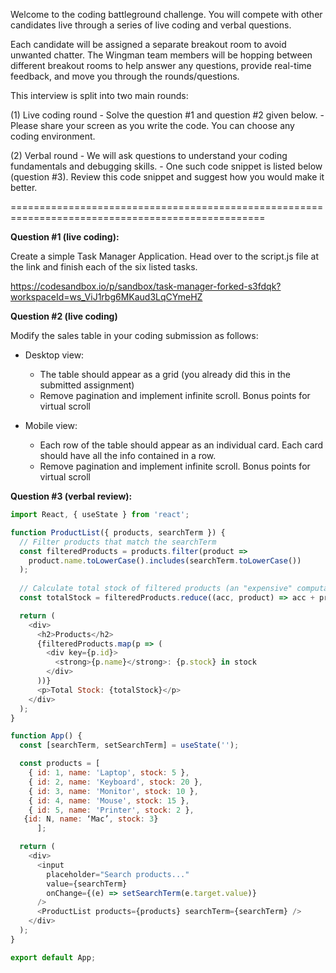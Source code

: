 Welcome to the coding battleground challenge. You will compete with other candidates live through a series of live coding and verbal questions. 

Each candidate will be assigned a separate breakout room to avoid unwanted chatter. The Wingman team members will be hopping between different breakout rooms 
to help answer any questions, provide real-time feedback, and move you through the rounds/questions. 

This interview is split into two main rounds: 

(1) Live coding round
    - Solve the question #1 and question #2 given below. 
    - Please share your screen as you write the code. You can choose any coding environment. 
  
(2) Verbal round 
    - We will ask questions to understand your coding fundamentals and debugging skills. 
    - One such code snippet is listed below (question #3). Review this code snippet and suggest how you would make it better.

==================================================================================================

**Question #1 (live coding):**

Create a simple Task Manager Application. Head over to the script.js file at the link and finish each of the six listed tasks. 

https://codesandbox.io/p/sandbox/task-manager-forked-s3fdqk?workspaceId=ws_ViJ1rbg6MKaud3LqCYmeHZ



**Question #2 (live coding)**

Modify the sales table in your coding submission as follows:

- Desktop view:
    - The table should appear as a grid (you already did this in the submitted assignment)
    - Remove pagination and implement infinite scroll. Bonus points for virtual scroll
      
- Mobile view:
    - Each row of the table should appear as an individual card. Each card should have all the info contained in a row. 
    - Remove pagination and implement infinite scroll. Bonus points for virtual scroll



**Question #3 (verbal review):**

```javascript
import React, { useState } from 'react';

function ProductList({ products, searchTerm }) {
  // Filter products that match the searchTerm
  const filteredProducts = products.filter(product =>
    product.name.toLowerCase().includes(searchTerm.toLowerCase())
  );
  
  // Calculate total stock of filtered products (an "expensive" computation placeholder)
  const totalStock = filteredProducts.reduce((acc, product) => acc + product.stock, 0);

  return (
    <div>
      <h2>Products</h2>
      {filteredProducts.map(p => (
        <div key={p.id}>
          <strong>{p.name}</strong>: {p.stock} in stock
        </div>
      ))}
      <p>Total Stock: {totalStock}</p>
    </div>
  );
}

function App() {
  const [searchTerm, setSearchTerm] = useState('');

  const products = [
    { id: 1, name: 'Laptop', stock: 5 },
    { id: 2, name: 'Keyboard', stock: 20 },
    { id: 3, name: 'Monitor', stock: 10 },
    { id: 4, name: 'Mouse', stock: 15 },
    { id: 5, name: 'Printer', stock: 2 },
   {id: N, name: ‘Mac’, stock: 3}
      ];

  return (
    <div>
      <input 
        placeholder="Search products..." 
        value={searchTerm} 
        onChange={(e) => setSearchTerm(e.target.value)} 
      />
      <ProductList products={products} searchTerm={searchTerm} />
    </div>
  );
}

export default App;
```


